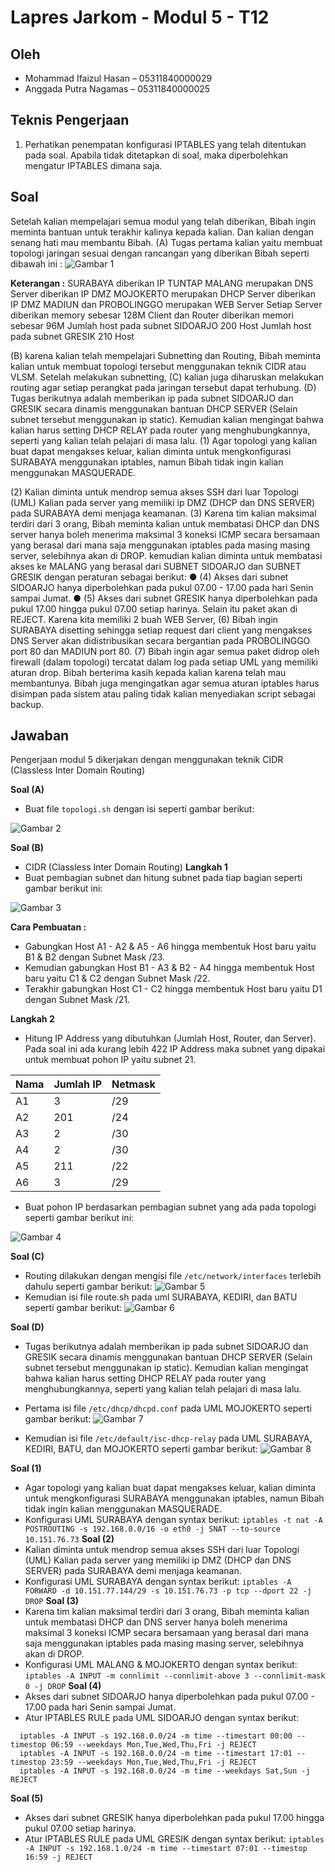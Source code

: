 # Lapres Jarkom - Modul 5 - T12
## Oleh
- Mohammad Ifaizul Hasan – 05311840000029
- Anggada Putra Nagamas – 05311840000025

## Teknis Pengerjaan
1. Perhatikan penempatan konfigurasi IPTABLES yang telah ditentukan pada soal. Apabila tidak ditetapkan di soal, maka diperbolehkan mengatur IPTABLES dimana saja.

## Soal
Setelah kalian mempelajari semua modul yang telah diberikan, Bibah ingin meminta bantuan untuk
terakhir kalinya kepada kalian. Dan kalian dengan senang hati mau membantu Bibah.
(A) Tugas pertama kalian yaitu membuat topologi jaringan sesuai dengan rancangan yang diberikan
Bibah seperti dibawah ini :
![Gambar 1](Image/1.PNG)


**Keterangan :**
SURABAYA diberikan IP TUNTAP
MALANG merupakan DNS Server diberikan IP DMZ
MOJOKERTO merupakan DHCP Server diberikan IP DMZ
MADIUN dan PROBOLINGGO merupakan WEB Server
Setiap Server diberikan memory sebesar 128M
Client dan Router diberikan memori sebesar 96M
Jumlah host pada subnet SIDOARJO 200 Host
Jumlah host pada subnet GRESIK 210 Host

(B) karena kalian telah mempelajari Subnetting dan Routing, Bibah meminta kalian untuk membuat
topologi tersebut menggunakan teknik CIDR atau VLSM. Setelah melakukan subnetting, (C) kalian
juga diharuskan melakukan routing agar setiap perangkat pada jaringan tersebut dapat terhubung.
(D) Tugas berikutnya adalah memberikan ip pada subnet SIDOARJO dan GRESIK secara dinamis
menggunakan bantuan DHCP SERVER (Selain subnet tersebut menggunakan ip static). Kemudian
kalian mengingat bahwa kalian harus setting DHCP RELAY pada router yang menghubungkannya,
seperti yang kalian telah pelajari di masa lalu.
(1) Agar topologi yang kalian buat dapat mengakses keluar, kalian diminta untuk mengkonfigurasi
SURABAYA menggunakan iptables, namun Bibah tidak ingin kalian menggunakan
MASQUERADE.

(2) Kalian diminta untuk mendrop semua akses SSH dari luar Topologi (UML) Kalian pada server
yang memiliki ip DMZ (DHCP dan DNS SERVER) pada SURABAYA demi menjaga keamanan.
(3) Karena tim kalian maksimal terdiri dari 3 orang, Bibah meminta kalian untuk membatasi DHCP
dan DNS server hanya boleh menerima maksimal 3 koneksi ICMP secara bersamaan yang berasal dari
mana saja menggunakan iptables pada masing masing server, selebihnya akan di DROP.
kemudian kalian diminta untuk membatasi akses ke MALANG yang berasal dari SUBNET
SIDOARJO dan SUBNET GRESIK dengan peraturan sebagai berikut:
● (4) Akses dari subnet SIDOARJO hanya diperbolehkan pada pukul 07.00 - 17.00 pada hari Senin
sampai Jumat.
● (5) Akses dari subnet GRESIK hanya diperbolehkan pada pukul 17.00 hingga pukul 07.00 setiap
harinya.
Selain itu paket akan di REJECT.
Karena kita memiliki 2 buah WEB Server, (6) Bibah ingin SURABAYA disetting sehingga setiap
request dari client yang mengakses DNS Server akan didistribusikan secara bergantian pada
PROBOLINGGO port 80 dan MADIUN port 80.
(7) Bibah ingin agar semua paket didrop oleh firewall (dalam topologi) tercatat dalam log pada setiap
UML yang memiliki aturan drop.
Bibah berterima kasih kepada kalian karena telah mau membantunya. Bibah juga mengingatkan agar
semua aturan iptables harus disimpan pada sistem atau paling tidak kalian menyediakan script sebagai
backup.

## Jawaban
Pengerjaan modul 5 dikerjakan dengan menggunakan teknik CIDR (Classless Inter Domain Routing)

**Soal (A)**
- Buat file `topologi.sh` dengan isi seperti gambar berikut:

![Gambar 2](Image/4.jpg)

**Soal (B)**
- CIDR (Classless Inter Domain Routing)
**Langkah 1**
- Buat pembagian subnet dan hitung subnet pada tiap bagian seperti gambar berikut ini:

![Gambar 3](Image/2.png)


**Cara Pembuatan :**
- Gabungkan Host A1 - A2 & A5 - A6 hingga membentuk Host baru yaitu B1 & B2 dengan Subnet Mask /23. 
- Kemudian gabungkan Host B1 - A3 & B2 - A4 hingga membentuk Host baru yaitu C1 & C2 dengan Subnet Mask /22.
- Terakhir gabungkan Host C1 - C2 hingga membentuk Host baru yaitu D1  dengan Subnet Mask /21.

**Langkah 2**
- Hitung IP Address yang dibutuhkan (Jumlah Host, Router, dan Server). Pada soal ini ada kurang lebih 422 IP Address maka subnet yang dipakai untuk membuat pohon IP yaitu subnet 21. 

| Nama | Jumlah IP | Netmask |
|--|--|--|
| A1 | 3 | /29 |
| A2 | 201 | /24 |
| A3 | 2 | /30 |
| A4 | 2 | /30 |
| A5 | 211 | /22 |
| A6 | 3 | /29 |

- Buat pohon IP berdasarkan pembagian subnet yang ada pada topologi seperti gambar berikut ini:

![Gambar 4](Image/3.PNG)

**Soal (C)**
- Routing dilakukan dengan mengisi file `/etc/network/interfaces` terlebih dahulu seperti gambar berikut:
![Gambar 5](Image/5.jpg)
- Kemudian isi file route.sh pada uml SURABAYA, KEDIRI, dan BATU seperti gambar berikut:
![Gambar 6](Image/6.jpg)

**Soal (D)**
- Tugas berikutnya adalah memberikan ip pada subnet SIDOARJO dan GRESIK secara dinamis menggunakan bantuan DHCP SERVER (Selain subnet tersebut menggunakan ip static). Kemudian kalian mengingat bahwa kalian harus setting DHCP RELAY pada router yang menghubungkannya, seperti yang kalian telah pelajari di masa lalu.

- Pertama isi file `/etc/dhcp/dhcpd.conf` pada UML MOJOKERTO seperti gambar berikut:
![Gambar 7](Image/7.jpg)
- Kemudian isi file `/etc/default/isc-dhcp-relay` pada UML SURABAYA, KEDIRI, BATU, dan MOJOKERTO seperti gambar berikut:
![Gambar 8](Image/8.jpg)


**Soal (1)**
- Agar topologi yang kalian buat dapat mengakses keluar, kalian diminta untuk mengkonfigurasi SURABAYA menggunakan iptables, namun Bibah tidak ingin kalian menggunakan MASQUERADE.
- Konfigurasi UML SURABAYA dengan syntax berikut:
`iptables -t nat -A POSTROUTING -s 192.168.0.0/16 -o eth0 -j SNAT --to-source 10.151.76.73` 
**Soal (2)**
- Kalian diminta untuk mendrop semua akses SSH dari luar Topologi (UML) Kalian pada server yang memiliki ip DMZ (DHCP dan DNS SERVER) pada SURABAYA demi menjaga keamanan.
- Konfigurasi UML SURABAYA dengan syntax berikut:
`iptables -A FORWARD -d 10.151.77.144/29 -s 10.151.76.73 -p tcp --dport 22 -j DROP`
**Soal (3)**
- Karena tim kalian maksimal terdiri dari 3 orang, Bibah meminta kalian untuk membatasi DHCP dan DNS server hanya boleh menerima maksimal 3 koneksi ICMP secara bersamaan yang berasal dari mana saja menggunakan iptables pada masing masing server, selebihnya akan di DROP.
- Konfigurasi UML MALANG & MOJOKERTO dengan syntax berikut:
`iptables -A INPUT -m connlimit --connlimit-above 3 --connlimit-mask 0 -j DROP`
**Soal (4)**
- Akses dari subnet SIDOARJO hanya diperbolehkan pada pukul 07.00 - 17.00 pada hari Senin sampai Jumat.
- Atur IPTABLES RULE pada UML SIDOARJO dengan syntax berikut:
```
  iptables -A INPUT -s 192.168.0.0/24 -m time --timestart 00:00 --timestop 06:59 --weekdays Mon,Tue,Wed,Thu,Fri -j REJECT
  iptables -A INPUT -s 192.168.0.0/24 -m time --timestart 17:01 --timestop 23:59 --weekdays Mon,Tue,Wed,Thu,Fri -j REJECT
  iptables -A INPUT -s 192.168.0.0/24 -m time --weekdays Sat,Sun -j REJECT
```

**Soal (5)**
- Akses dari subnet GRESIK hanya diperbolehkan pada pukul 17.00 hingga pukul 07.00 setiap harinya.
- Atur IPTABLES RULE pada UML GRESIK dengan syntax berikut:
`iptables -A INPUT -s 192.168.1.0/24 -m time --timestart 07:01 --timestop 16:59 -j REJECT`
